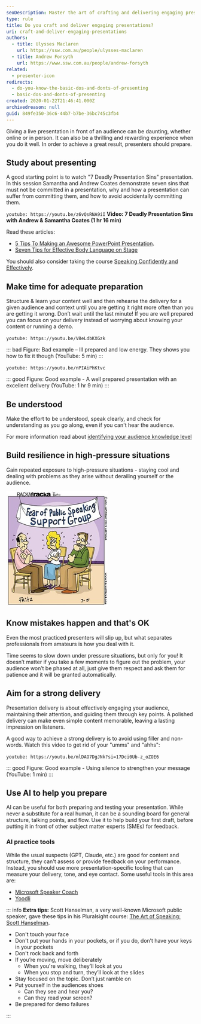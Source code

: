 ```yaml
---
seoDescription: Master the art of crafting and delivering engaging presentations with proven tips and strategies for confident and effective communication
type: rule
title: Do you craft and deliver engaging presentations?
uri: craft-and-deliver-engaging-presentations
authors:
  - title: Ulysses Maclaren
    url: https://ssw.com.au/people/ulysses-maclaren
  - title: Andrew Forsyth
    url: https://www.ssw.com.au/people/andrew-forsyth
related:
  - presenter-icon
redirects:
  - do-you-know-the-basic-dos-and-donts-of-presenting
  - basic-dos-and-donts-of-presenting
created: 2020-01-22T21:46:41.000Z
archivedreason: null
guid: 849fe350-36c6-44b7-b7be-36bc745c3fb4
---
```


Giving a live presentation in front of an audience can be daunting, whether online or in person. It can also be a thrilling and rewarding experience when you do it well. In order to achieve a great result, presenters should prepare.

<!--endintro-->

## Study about presenting

A good starting point is to watch "7 Deadly Presentation Sins" presentation. In this session Samantha and Andrew Coates demonstrate seven sins that must not be committed in a presentation, why and how a presentation can suffer from committing them, and how to avoid accidentally committing them.

`youtube: https://youtu.be/z6vQsRNA9iI`
**Video: 7 Deadly Presentation Sins with Andrew & Samantha Coates (1 hr 16 min)**

Read these articles:

* [5 Tips To Making an Awesome PowerPoint Presentation](https://www.linkedin.com/business/learning/blog/productivity-tips/5-best-practices-for-making-awesome-powerpoint-slides).
* [Seven Tips for Effective Body Language on Stage](https://www.forbes.com/sites/carolkinseygoman/2012/02/13/seven-tips-for-effective-body-language-on-stage/)
  
You should also consider taking the course [Speaking Confidently and Effectively](https://www.linkedin.com/learning/speaking-confidently-and-effectively/great-speaking-skills-are-a-must-have).
  
## Make time for adequate preparation

Structure & learn your content well and then rehearse the delivery for a given audience and context until you are getting it right more often than you are getting it wrong. Don’t wait until the last minute! If you are well prepared you can focus on your delivery instead of worrying about knowing your content or running a demo.

`youtube: https://youtu.be/V8eLdbKXGzk`

::: bad
Figure: Bad example – Ill prepared and low energy. They shows you how to fix it though (YouTube: 5 min)
:::

`youtube: https://youtu.be/nPIAiPhKtvc`

::: good
Figure: Good example - A well prepared presentation with an excellent delivery (YouTube: 1 hr 9 min)
:::

## Be understood

Make the effort to be understood, speak clearly, and check for understanding as you go along, even if you can't hear the audience.

For more information read about [identifying your audience knowledge level](https://www.linkedin.com/learning/creating-and-giving-business-presentations/identify-your-audience-s-knowledge-level)

## Build resilience in high-pressure situations

Gain repeated exposure to high-pressure situations - staying cool and dealing with problems as they arise without derailing yourself or the audience.

![](picture3.jpg)

## Know mistakes happen and that's OK

Even the most practiced presenters will slip up, but what separates professionals from amateurs is how you deal with it.

Time seems to slow down under pressure situations, but only for you! It doesn’t matter if you take a few moments to figure out the problem, your audience won’t be phased at all, just give them respect and ask them for patience and it will be granted automatically.  

## Aim for a strong delivery

Presentation delivery is about effectively engaging your audience, maintaining their attention, and guiding them through key points. A polished delivery can make even simple content memorable, leaving a lasting impression on listeners.

A good way to achieve a strong delivery is to avoid using filler and non-words. Watch this video to get rid of your "umms" and "ahhs":

`youtube: https://youtu.be/mlDAO7DgJNk?si=17Dci0Ub-z_oZOE6`

::: good
Figure: Good example - Using silence to strengthen your message (YouTube: 1 min)
:::

## Use AI to help you prepare
AI can be useful for both preparing and testing your presentation. While never a substitute for a real human, it can be a sounding board for general structure, talking points, and flow. Use it to help build your first draft, before putting it in front of other subject matter experts (SMEs) for feedback.

### AI practice tools
While the usual suspects (GPT, Claude, etc.) are good for content and structure, they can't assess or provide feedback on your performance. Instead, you should use more presentation-specific tooling that can measure your delivery, tone, and eye contact. Some useful tools in this area are:

- [Microsoft Speaker Coach](https://support.microsoft.com/en-au/office/rehearse-your-slide-show-with-speaker-coach-cd7fc941-5c3b-498c-a225-83ef3f64f07b)
- [Yoodli](https://yoodli.ai/)

::: info
**Extra tips:** Scott Hanselman, a very well-known Microsoft public speaker, gave these tips in his Pluralsight course: [The Art of Speaking: Scott Hanselman](https://www.pluralsight.com/courses/hanselman-speaking).

* Don't touch your face
* Don't put your hands in your pockets, or if you do, don’t have your keys in your pockets
* Don't rock back and forth
* If you’re moving, move deliberately
  * When you're walking, they’ll look at you
  * When you stop and turn, they’ll look at the slides
* Stay focused on the topic. Don’t just ramble on
* Put yourself in the audiences shoes
  * Can they see and hear you?
  * Can they read your screen?
* Be prepared for demo failures

:::
